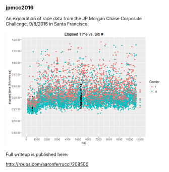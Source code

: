 ### jpmcc2016
An exploration of race data from the JP Morgan Chase Corporate Challenge,
9/8/2016 in Santa Francisco. 

![alt text](https://github.com/aaronferrucci/jpmcc2016/blob/master/plot.png "PNGelapsed time plot")

Full writeup is published here:

http://rpubs.com/aaronferrucci/208500
